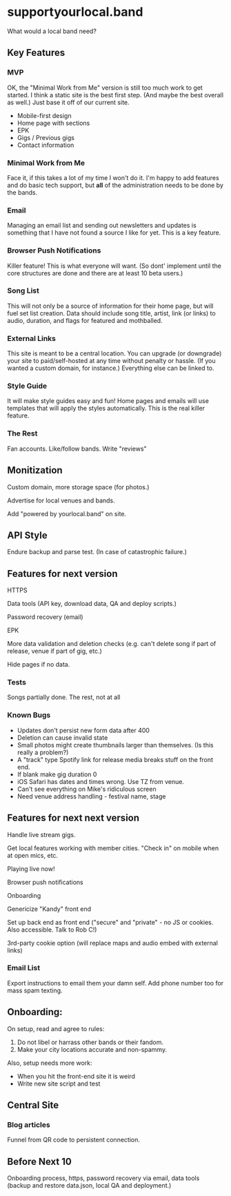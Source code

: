# supportyourlocal.band

What would a local band need?

## Key Features

### MVP

OK, the "Minimal Work from Me" version is still too much work to get started. I think a static site is the best first step. (And maybe the best overall as well.) Just base it off of our current site.

* Mobile-first design
* Home page with sections
* EPK
* Gigs / Previous gigs
* Contact information

### Minimal Work from Me

Face it, if this takes a lot of my time I won't do it. I'm happy to add features and do basic tech support, but **all** of the administration needs to be done by the bands.

### Email

Managing an email list and sending out newsletters and updates is something that I have not found a source I like for yet. This is a key feature.

### Browser Push Notifications

Killer feature! This is what everyone will want. (So dont' implement until the core structures are done and there are at least 10 beta users.)

### Song List

This will not only be a source of information for their home page, but will fuel set list creation. Data should include song title, artist, link (or links) to audio, duration, and flags for featured and mothballed.

### External Links

This site is meant to be a central location. You can upgrade (or downgrade) your site to paid/self-hosted at any time without penalty or hassle. (If you wanted a custom domain, for instance.) Everything else can be linked to.

### Style Guide

It will make style guides easy and fun! Home pages and emails will use templates that will apply the styles automatically. This is the real killer feature.

### The Rest

Fan accounts. Like/follow bands. Write "reviews"

## Monitization

Custom domain, more storage space (for photos.)

Advertise for local venues and bands.

Add "powered by yourlocal.band" on site.

## API Style

Endure backup and parse test. (In case of catastrophic failure.)

## Features for next version

HTTPS

Data tools (API key, download data, QA and deploy scripts.)

Password recovery (email)

EPK

More data validation and deletion checks (e.g. can't delete song if part of release, venue if part of gig, etc.)

Hide pages if no data.

### Tests

Songs partially done. The rest, not at all

### Known Bugs

* Updates don't persist new form data after 400
* Deletion can cause invalid state
* Small photos might create thumbnails larger than themselves. (Is this really a problem?)
* A "track" type Spotify link for release media breaks stuff on the front end.
* If blank make gig duration 0
* iOS Safari has dates and times wrong. Use TZ from venue.
* Can't see everything on Mike's ridiculous screen
* Need venue address handling - festival name, stage

## Features for next next version

Handle live stream gigs.

Get local features working with member cities. "Check in" on mobile when at open mics, etc.

Playing live now!

Browser push notifications

Onboarding

Genericize "Kandy" front end

Set up back end as front end ("secure" and "private" - no JS or cookies. Also accessible. Talk to Rob C!)

3rd-party cookie option (will replace maps and audio embed with external links)

### Email List

Export instructions to email them your damn self. Add phone number too for mass spam texting.

## Onboarding:

On setup, read and agree to rules:

1. Do not libel or harrass other bands or their fandom.
2. Make your city locations accurate and non-spammy.

Also, setup needs more work:

* When you hit the front-end site it is weird
* Write new site script and test

## Central Site

### Blog articles

Funnel from QR code to persistent connection.

## Before Next 10

Onboarding process, https, password recovery via email, data tools (backup and restore data.json, local QA and deployment.)
